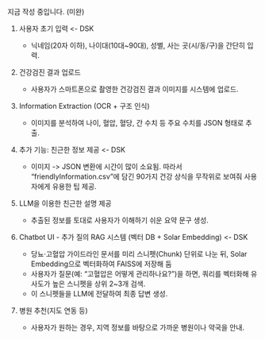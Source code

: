 지금 작성 중입니다. (미완)

1. 사용자 초기 입력 <- DSK
   - 닉네임(20자 이하), 나이대(10대~90대), 성별, 사는 곳(시/동/구)을 간단히 입력.

2. 건강검진 결과 업로드 
   - 사용자가 스마트폰으로 촬영한 건강검진 결과 이미지를 시스템에 업로드.

3. Information Extraction (OCR + 구조 인식) 
   - 이미지를 분석하여 나이, 혈압, 혈당, 간 수치 등 주요 수치를 JSON 형태로 추출.

4. 추가 기능: 친근한 정보 제공 <- DSK  
   - 이미지 -> JSON 변환에 시간이 많이 소요됨. 따라서 “friendlyInformation.csv”에 담긴 90가지 건강 상식을 무작위로 보여줘 사용자에게 유용한 팁 제공.

5. LLM을 이용한 친근한 설명 제공 
   - 추출된 정보를 토대로 사용자가 이해하기 쉬운 요약 문구 생성.  

6. Chatbot UI - 추가 질의 RAG 시스템 (벡터 DB + Solar Embedding)  <- DSK
   - 당뇨·고혈압 가이드라인 문서를 미리 스니펫(Chunk) 단위로 나눈 뒤, Solar Embedding으로 벡터화하여 FAISS에 저장해 둠  
   - 사용자가 질문(예: “고혈압은 어떻게 관리하나요?”)을 하면, 쿼리를 벡터화해 유사도가 높은 스니펫을 상위 2~3개 검색.  
   - 이 스니펫들을 LLM에 전달하여 최종 답변 생성.
    
7. 병원 추천(지도 연동 등)  
   - 사용자가 원하는 경우, 지역 정보를 바탕으로 가까운 병원이나 약국을 안내.
